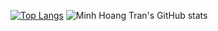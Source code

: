 [![Top Langs](https://github-readme-stats.vercel.app/api/top-langs/?username=hoangminhtran94&layout=donut)](https://github.com/anuraghazra/github-readme-stats)
![Minh Hoang Tran's GitHub stats](https://github-readme-stats.vercel.app/api?username=hoangminhtran94&show_icons=true&rank_icon=github&hide=stars)
